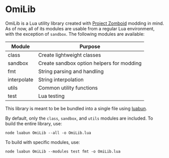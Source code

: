 # OmiLib

OmiLib is a Lua utility library created with [Project Zomboid](https://projectzomboid.com) modding in mind.
As of now, all of its modules are usable from a regular Lua environment, with the exception of `sandbox`.
The following modules are available:

| Module      | Purpose                                    |
| ----------- | ------------------------------------------ |
| class       | Create lightweight classes                 |
| sandbox     | Create sandbox option helpers for modding  |
| fmt         | String parsing and handling                |
| interpolate | String interpolation                       |
| utils       | Common utility functions                   |
| test        | Lua testing                                |

This library is meant to be be bundled into a single file using [luabun](https://github.com/omarkmu/luabun).

By default, only the `class`, `sandbox`, and `utils` modules are included.
To build the entire library, use:

```
node luabun OmiLib --all -o OmiLib.lua
```

To build with specific modules, use:

```
node luabun OmiLib --modules test fmt -o OmiLib.lua
```
